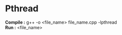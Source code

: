 # Pthread

<b>Compile :</b> g++ -o <file_name> file_name.cpp -lpthread 
<br />
<b>Run     :</b> <file_name>
